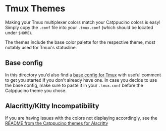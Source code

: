 # Tmux Themes

Making your Tmux multiplexer colors match your Catppucino colors is easy! Simply copy the `.conf` file into your `.tmux.conf` (which should be located under `$HOME`).

The themes include the base color palette for the respective theme, most notably used for Tmux's statusline.

## Base config

In this directory you'd also find a [base config for Tmux](https://github.com/Pocco81/Catppuccino.nvim/blob/dev/extra/tmux/.tmux.conf) with useful comment to get you started if you don't already have one. In case you decide to use the base config, make sure to paste it in your `.tmux.conf` before the Catppucino theme you chose.

## Alacritty/Kitty Incompatibility

If you are having issues with the colors not displaying accordingly, see the [README from the Catppucino themes for Alacritty](https://github.com/Pocco81/Catppuccino.nvim/tree/main/extra/alacritty)
